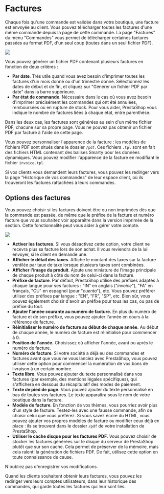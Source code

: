 # Factures

Chaque fois qu'une commande est validée dans votre boutique, une facture est envoyée au client. Vous pouvez télécharger toutes les factures d'une même commande depuis la page de cette commande. La page "Factures" du menu "Commandes" vous permet de télécharger certaines factures passées au format PDF, d'un seul coup (toutes dans un seul fichier PDF).

![](../../../.gitbook/assets/52298158.png)

Vous pouvez générer un fichier PDF contenant plusieurs factures en fonction de deux critères :

* **Par date**. Très utile quand vous avez besoin d'imprimer toutes les factures d'un mois donné ou d'un trimestre donné. Sélectionnez les dates de début et de fin, et cliquez sur "Générer un fichier PDF par date" dans la barre supérieure.
* **Par état de commande**. Nécessaire dans le cas où vous avez besoin d'imprimer précisément les commandes qui ont été annulées, remboursées ou en rupture de stock. Pour vous aider, PrestaShop vous indique le nombre de factures liées à chaque état, entre parenthèse.

Dans les deux cas, les factures sont générées au sein d'un même fichier PDF, chacune sur sa propre page. Vous ne pouvez pas obtenir un fichier PDF par facture à l'aide de cette page.

Vous pouvez personnaliser l'apparence de la facture : les modèles de fichiers PDF sont situés dans le dossier `/pdf`. Ces fichiers `.tpl` sont en fait des fichiers HTML contenant des balises Smarty pour les données dynamiques. Vous pouvez modifier l'apparence de la facture en modifiant le fichier `invoice.tpl`.

Si vos clients vous demandent leurs factures, vous pouvez les rediriger vers la page "Historique de vos commandes" de leur espace client, où ils trouveront les factures rattachées à leurs commandes.

## Options des factures <a href="factures-optionsdesfactures" id="factures-optionsdesfactures"></a>

Vous pouvez choisir si les factures doivent être ou non imprimées dès que la commande est passée, de même que le préfixe de la facture et numéro facture que vous souhaitez voir apparaître dans la version imprimée de la section. Cette fonctionnalité peut vous aider à gérer votre compte.

![](../../../.gitbook/assets/52298159.png)

* **Activer les factures**. Si vous désactivez cette option, votre client ne recevra plus sa facture lors de son achat. Il vous reviendra de la lui envoyer, si le client en demande une.
* **Afficher le détail des taxes**. Affiche le montant des taxes sur la facture ventilée par taux de taxe lorsque plusieurs taxes sont combinées.
* **Afficher l'image du produit**. Ajoute une miniature de l'image principale de chaque produit à côté du nom de celui-ci dans la facture.&#x20;
* **Préfixe de facture**. Par défaut, PrestaShop utilise des préfixes adaptés à chaque langue pour ses factures : "IN" en anglais ("_invoice_"), "FA" en français, "CU" en espagnol (pour "_cuenta_"), etc. Vous pouvez préférer utiliser des préfixes par langue : "EN", "FR", "SP", etc. Bien sûr, vous pouvez également choisir d'avoir un préfixe pour tous les cas, ou pas de préfixe du tout.
* **Ajouter l'année courante au numéro de facture.** En plus du numéro de facture et de son préfixe, vous pouvez ajouter l'année en cours à la référence de facture.
* **Réinitialiser le numéro de facture au début de chaque année.** Au début de chaque année, le numéro de facture est réinitialisé pour commencer à 0.
* **Position de l'année.** Choisissez où afficher l'année, avant ou après le numéro de facture.
* **Numéro de facture**. Si votre société a déjà eu des commandes et factures avant que vous ne vous lanciez avec PrestaShop, vous pouvez utiliser cette option pour commencer la numération de vos bons de livraison à un certain nombre.
* **Texte libre**. Vous pouvez ajouter du texte personnalisé dans vos factures (par exemple, des mentions légales spécifiques), qui s'affichera en dessous du récapitulatif des modes de paiement.
* **Texte de pied de page**. Vous pouvez ajouter du texte personnalisé en bas de toutes vos factures. Le texte apparaîtra sous le nom de votre boutique dans la facture.
* **Modèle de facture**. En fonction de vos thèmes, vous pourriez avoir plus d'un style de facture. Testez-les avec une fausse commande, afin de choisir celui que vous préférez. Si vous savez écrire du HTML, vous pouvez ajouter vos propres modèles de facture ou modifier ceux déjà en place : ils se trouvent dans le dossier `/pdf` de votre installation de PrestaShop.
* **Utiliser le cache disque pour les factures PDF**. Vous pouvez choisir de stocker les factures générées sur le disque du serveur de PrestaShop plutôt que sur son cache. Cela permet de préserver de la mémoire, mais cela ralenti la génération de fichiers PDF. De fait, utilisez cette option en toute connaissance de cause.

N'oubliez pas d'enregistrer vos modifications.

Quand les clients souhaitent obtenir leurs factures, vous pouvez les rediriger vers leurs comptes utilisateurs, dans leur historique des commandes, qui garde toutes les factures qui leur sont liés.
